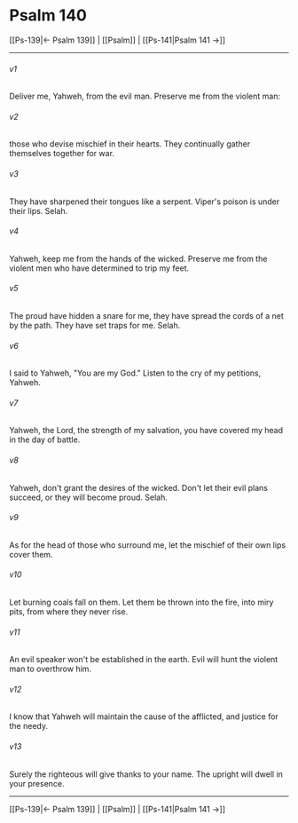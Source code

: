 # Psalm 140

[[Ps-139|← Psalm 139]] | [[Psalm]] | [[Ps-141|Psalm 141 →]]
***



###### v1 
Deliver me, Yahweh, from the evil man. Preserve me from the violent man: 

###### v2 
those who devise mischief in their hearts. They continually gather themselves together for war. 

###### v3 
They have sharpened their tongues like a serpent. Viper's poison is under their lips. Selah. 

###### v4 
Yahweh, keep me from the hands of the wicked. Preserve me from the violent men who have determined to trip my feet. 

###### v5 
The proud have hidden a snare for me, they have spread the cords of a net by the path. They have set traps for me. Selah. 

###### v6 
I said to Yahweh, "You are my God." Listen to the cry of my petitions, Yahweh. 

###### v7 
Yahweh, the Lord, the strength of my salvation, you have covered my head in the day of battle. 

###### v8 
Yahweh, don't grant the desires of the wicked. Don't let their evil plans succeed, or they will become proud. Selah. 

###### v9 
As for the head of those who surround me, let the mischief of their own lips cover them. 

###### v10 
Let burning coals fall on them. Let them be thrown into the fire, into miry pits, from where they never rise. 

###### v11 
An evil speaker won't be established in the earth. Evil will hunt the violent man to overthrow him. 

###### v12 
I know that Yahweh will maintain the cause of the afflicted, and justice for the needy. 

###### v13 
Surely the righteous will give thanks to your name. The upright will dwell in your presence.

***
[[Ps-139|← Psalm 139]] | [[Psalm]] | [[Ps-141|Psalm 141 →]]
